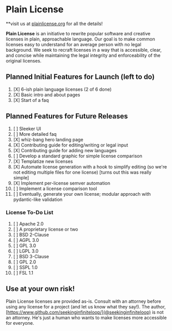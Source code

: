 # Plain License

**visit us at [plainlicense.org](plainlicense.org) for all the details!

**Plain License** is an initiative to rewrite popular software and creative licenses in plain, approachable language. Our goal is to make common licenses easy to understand for an average person with no legal background. We seek to recraft licenses in a way that is accessible, clear, and concise while maintaining the legal integrity and enforceability of the original licenses.

## Planned Initial Features for Launch (left to do)

1. [X] 6-ish plain language licenses (2 of 6 done)
2. [X] Basic intro and about pages
3. [X] Start of a faq

## Planned Features for Future Releases

1. [ ] Sleeker UI
2. [ ] More detailed faq
3. [X] whiz-bang hero landing page
4. [X] Contributing guide for editing/writing or legal input
5. [X] Contributing guide for adding new languages
6. [ ] Develop a standard graphic for simple license comparison
7. [X] Templatize new licenses
8. [X] Automate license generation with a hook to simplify editing (so we're not editing multiple files for one license) [turns out this was really simple]
9. [X] Implement per-license semver automation
10. [ ] Implement a license comparison tool
11. [ ] Eventually, generate your own license; modular approach with pydantic-like validation

### License To-Do List

1. [ ] Apache 2.0
2. [ ] A proprietary license or two
3. [ ] BSD 2-Clause
4. [ ] AGPL 3.0
5. [ ] GPL 3.0
6. [ ] LGPL 3.0
7. [ ] BSD 3-Clause
8. [ ] GPL 2.0
9. [ ] SSPL 1.0
10. [ ] FSL 1.1

## **Use at your own risk!**

Plain License licenses are provided as-is. Consult with an attorney before using any license for a project (and let us know what they say!). The author, [https://www.github.com/seekinginfiniteloop/](@seekinginfiniteloop) is not an attorney. He's just a human who wants to make licenses more accessible for everyone.
